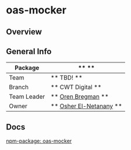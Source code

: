 # oas-mocker

## Overview



## General Info

 Package     | **  **
 ----------- | --------------------------
 Team        | ** TBD! **
 Branch      | ** CWT Digital **
 Team Leader | ** [Oren Bregman](https://carlsonwagonlit.jiveon.com/people/U005OXB) **
 Owner       | ** [Osher El-Netanany](https://carlsonwagonlit.jiveon.com/people/u002oxe) **


## Docs

[npm-package: oas-mocker](https://carlsonwagonlit.jiveon.com/docs/DOC-????)
